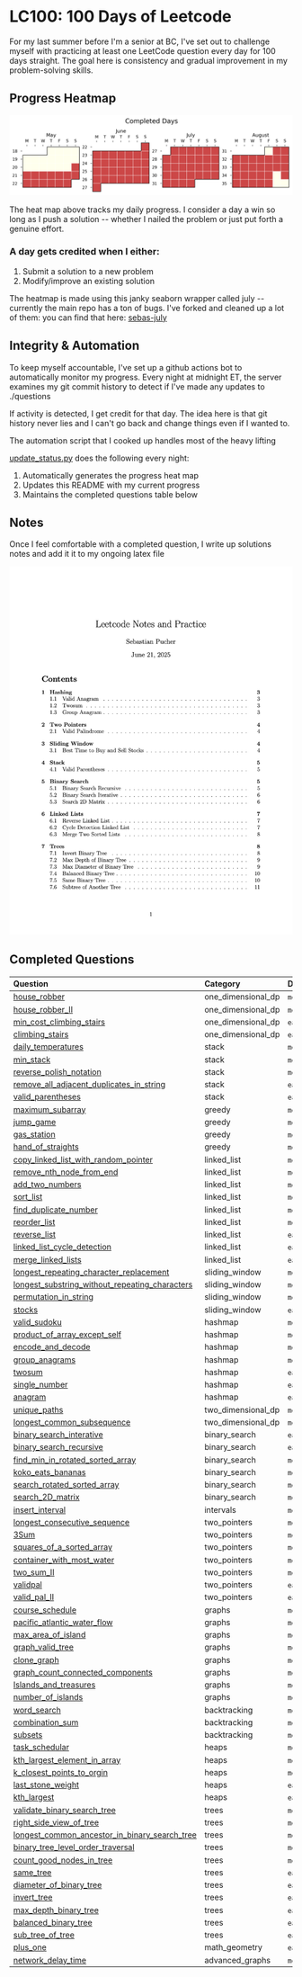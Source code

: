 # LC100: 100 Days of Leetcode

For my last summer before I'm a senior at BC, I've set out to challenge myself with practicing at least one LeetCode question every day for 100 days straight. The goal here is consistency and gradual improvement in my problem-solving skills.

## Progress Heatmap
![sebas's progress xD)](./auto_assets/plot.png)


The heat map above tracks my daily progress. I consider a day a win so long as I push a solution -- whether I nailed the problem or just put forth a genuine effort.

### A day gets credited when I either:

1. Submit a solution to a new problem
2. Modify/improve an existing solution

The heatmap is made using this janky seaborn wrapper called july -- currently the main repo has a ton of bugs. I've forked and cleaned up a lot of them: you can find that here: [sebas-july](https://github.com/SebPuchi/july)

## Integrity & Automation 

To keep myself accountable, I've set up a github actions bot to automatically monitor my progress. Every night at midnight ET, the server examines my git commit history to detect if I've made any updates to ./questions

If activity is detected, I get credit for that day. The idea here is that git history never lies and I can't go back and change things even if I wanted to. 

The automation script that I cooked up handles most of the heavy lifting

[update_status.py](./update_status.py) does the following every night:

1. Automatically generates the progress heat map
2. Updates this README with my current progress
3. Maintains the completed questions table below

## Notes
Once I feel comfortable with a completed question, I write up solutions notes and add it it to my ongoing latex file

<p align="center">
  <a href="./notex.pdf">
    <img src="./auto_assets/notes.png" width="750">
  </a>
</p>

## Completed Questions
| Question | Category | Difficulty |
|:-----------------------------|:---------|:------------|
| [house_robber](./questions/one_dimensional_dp/medium/house_robber.py) | one_dimensional_dp | `medium` |
| [house_robber_II](./questions/one_dimensional_dp/medium/house_robber_II.py) | one_dimensional_dp | `medium` |
| [min_cost_climbing_stairs](./questions/one_dimensional_dp/easy/min_cost_climbing_stairs.py) | one_dimensional_dp | `easy` |
| [climbing_stairs](./questions/one_dimensional_dp/easy/climbing_stairs.py) | one_dimensional_dp | `easy` |
| [daily_temperatures](./questions/stack/medium/daily_temperatures.py) | stack | `medium` |
| [min_stack](./questions/stack/medium/min_stack.py) | stack | `medium` |
| [reverse_polish_notation](./questions/stack/medium/reverse_polish_notation.py) | stack | `medium` |
| [remove_all_adjacent_duplicates_in_string](./questions/stack/easy/remove_all_adjacent_duplicates_in_string.py) | stack | `easy` |
| [valid_parentheses](./questions/stack/easy/valid_parentheses.py) | stack | `easy` |
| [maximum_subarray](./questions/greedy/medium/maximum_subarray.py) | greedy | `medium` |
| [jump_game](./questions/greedy/medium/jump_game.py) | greedy | `medium` |
| [gas_station](./questions/greedy/medium/gas_station.py) | greedy | `medium` |
| [hand_of_straights](./questions/greedy/medium/hand_of_straights.py) | greedy | `medium` |
| [copy_linked_list_with_random_pointer](./questions/linked_list/medium/copy_linked_list_with_random_pointer.py) | linked_list | `medium` |
| [remove_nth_node_from_end](./questions/linked_list/medium/remove_nth_node_from_end.py) | linked_list | `medium` |
| [add_two_numbers](./questions/linked_list/medium/add_two_numbers.py) | linked_list | `medium` |
| [sort_list](./questions/linked_list/medium/sort_list.py) | linked_list | `medium` |
| [find_duplicate_number](./questions/linked_list/medium/find_duplicate_number.py) | linked_list | `medium` |
| [reorder_list](./questions/linked_list/medium/reorder_list.py) | linked_list | `medium` |
| [reverse_list](./questions/linked_list/easy/reverse_list.py) | linked_list | `easy` |
| [linked_list_cycle_detection](./questions/linked_list/easy/linked_list_cycle_detection.py) | linked_list | `easy` |
| [merge_linked_lists](./questions/linked_list/easy/merge_linked_lists.py) | linked_list | `easy` |
| [longest_repeating_character_replacement](./questions/sliding_window/medium/longest_repeating_character_replacement.py) | sliding_window | `medium` |
| [longest_substring_without_repeating_characters](./questions/sliding_window/medium/longest_substring_without_repeating_characters.py) | sliding_window | `medium` |
| [permutation_in_string](./questions/sliding_window/medium/permutation_in_string.py) | sliding_window | `medium` |
| [stocks](./questions/sliding_window/easy/stocks.py) | sliding_window | `easy` |
| [valid_sudoku](./questions/hashmap/medium/valid_sudoku.py) | hashmap | `medium` |
| [product_of_array_except_self](./questions/hashmap/medium/product_of_array_except_self.py) | hashmap | `medium` |
| [encode_and_decode](./questions/hashmap/medium/encode_and_decode.py) | hashmap | `medium` |
| [group_anagrams](./questions/hashmap/medium/group_anagrams.py) | hashmap | `medium` |
| [twosum](./questions/hashmap/easy/twosum.py) | hashmap | `easy` |
| [single_number](./questions/hashmap/easy/single_number.py) | hashmap | `easy` |
| [anagram](./questions/hashmap/easy/anagram.py) | hashmap | `easy` |
| [unique_paths](./questions/two_dimensional_dp/medium/unique_paths.py) | two_dimensional_dp | `medium` |
| [longest_common_subsequence](./questions/two_dimensional_dp/medium/longest_common_subsequence.py) | two_dimensional_dp | `medium` |
| [binary_search_interative](./questions/binary_search/easy/binary_search_interative.py) | binary_search | `easy` |
| [binary_search_recursive](./questions/binary_search/easy/binary_search_recursive.py) | binary_search | `easy` |
| [find_min_in_rotated_sorted_array](./questions/binary_search/meduim/find_min_in_rotated_sorted_array.py) | binary_search | `meduim` |
| [koko_eats_bananas](./questions/binary_search/meduim/koko_eats_bananas.py) | binary_search | `meduim` |
| [search_rotated_sorted_array](./questions/binary_search/meduim/search_rotated_sorted_array.py) | binary_search | `meduim` |
| [search_2D_matrix](./questions/binary_search/meduim/search_2D_matrix.py) | binary_search | `meduim` |
| [insert_interval](./questions/intervals/medium/insert_interval.py) | intervals | `medium` |
| [longest_consecutive_sequence](./questions/two_pointers/medium/longest_consecutive_sequence.py) | two_pointers | `medium` |
| [3Sum](./questions/two_pointers/medium/3Sum.py) | two_pointers | `medium` |
| [squares_of_a_sorted_array](./questions/two_pointers/medium/squares_of_a_sorted_array.py) | two_pointers | `medium` |
| [container_with_most_water](./questions/two_pointers/medium/container_with_most_water.py) | two_pointers | `medium` |
| [two_sum_II](./questions/two_pointers/medium/two_sum_II.py) | two_pointers | `medium` |
| [validpal](./questions/two_pointers/easy/validpal.py) | two_pointers | `easy` |
| [valid_pal_II](./questions/two_pointers/easy/valid_pal_II.py) | two_pointers | `easy` |
| [course_schedule](./questions/graphs/medium/course_schedule.py) | graphs | `medium` |
| [pacific_atlantic_water_flow](./questions/graphs/medium/pacific_atlantic_water_flow.py) | graphs | `medium` |
| [max_area_of_island](./questions/graphs/medium/max_area_of_island.py) | graphs | `medium` |
| [graph_valid_tree](./questions/graphs/medium/graph_valid_tree.py) | graphs | `medium` |
| [clone_graph](./questions/graphs/medium/clone_graph.py) | graphs | `medium` |
| [graph_count_connected_components](./questions/graphs/medium/graph_count_connected_components.py) | graphs | `medium` |
| [Islands_and_treasures](./questions/graphs/medium/Islands_and_treasures.py) | graphs | `medium` |
| [number_of_islands](./questions/graphs/medium/number_of_islands.py) | graphs | `medium` |
| [word_search](./questions/backtracking/medium/word_search.py) | backtracking | `medium` |
| [combination_sum](./questions/backtracking/medium/combination_sum.py) | backtracking | `medium` |
| [subsets](./questions/backtracking/medium/subsets.py) | backtracking | `medium` |
| [task_schedular](./questions/heaps/medium/task_schedular.py) | heaps | `medium` |
| [kth_largest_element_in_array](./questions/heaps/medium/kth_largest_element_in_array.py) | heaps | `medium` |
| [k_closest_points_to_orgin](./questions/heaps/medium/k_closest_points_to_orgin.py) | heaps | `medium` |
| [last_stone_weight](./questions/heaps/easy/last_stone_weight.py) | heaps | `easy` |
| [kth_largest](./questions/heaps/easy/kth_largest.py) | heaps | `easy` |
| [validate_binary_search_tree](./questions/trees/medium/validate_binary_search_tree.py) | trees | `medium` |
| [right_side_view_of_tree](./questions/trees/medium/right_side_view_of_tree.py) | trees | `medium` |
| [longest_common_ancestor_in_binary_search_tree](./questions/trees/medium/longest_common_ancestor_in_binary_search_tree.py) | trees | `medium` |
| [binary_tree_level_order_traversal](./questions/trees/medium/binary_tree_level_order_traversal.py) | trees | `medium` |
| [count_good_nodes_in_tree](./questions/trees/medium/count_good_nodes_in_tree.py) | trees | `medium` |
| [same_tree](./questions/trees/easy/same_tree.py) | trees | `easy` |
| [diameter_of_binary_tree](./questions/trees/easy/diameter_of_binary_tree.py) | trees | `easy` |
| [invert_tree](./questions/trees/easy/invert_tree.py) | trees | `easy` |
| [max_depth_binary_tree](./questions/trees/easy/max_depth_binary_tree.py) | trees | `easy` |
| [balanced_binary_tree](./questions/trees/easy/balanced_binary_tree.py) | trees | `easy` |
| [sub_tree_of_tree](./questions/trees/easy/sub_tree_of_tree.py) | trees | `easy` |
| [plus_one](./questions/math_geometry/easy/plus_one.py) | math_geometry | `easy` |
| [network_delay_time](./questions/advanced_graphs/medium/network_delay_time.py) | advanced_graphs | `medium` |
